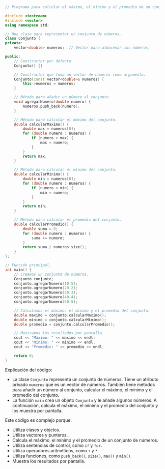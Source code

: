```c++
// Programa para calcular el máximo, el mínimo y el promedio de un conjunto de números.

#include <iostream>
#include <vector>
using namespace std;

// Una clase para representar un conjunto de números.
class Conjunto {
private:
    vector<double> numeros;  // Vector para almacenar los números.

public:
    // Constructor por defecto.
    Conjunto() {}

    // Constructor que toma un vector de números como argumento.
    Conjunto(const vector<double>& numeros) {
        this->numeros = numeros;
    }

    // Método para añadir un número al conjunto.
    void agregarNumero(double numero) {
        numeros.push_back(numero);
    }

    // Método para calcular el máximo del conjunto.
    double calcularMaximo() {
        double max = numeros[0];
        for (double numero : numeros) {
            if (numero > max) {
                max = numero;
            }
        }
        return max;
    }

    // Método para calcular el mínimo del conjunto.
    double calcularMinimo() {
        double min = numeros[0];
        for (double numero : numeros) {
            if (numero < min) {
                min = numero;
            }
        }
        return min;
    }

    // Método para calcular el promedio del conjunto.
    double calcularPromedio() {
        double suma = 0;
        for (double numero : numeros) {
            suma += numero;
        }
        return suma / numeros.size();
    }
};

// Función principal.
int main() {
    // Creamos un conjunto de números.
    Conjunto conjunto;
    conjunto.agregarNumero(10.5);
    conjunto.agregarNumero(20.2);
    conjunto.agregarNumero(30.3);
    conjunto.agregarNumero(40.4);
    conjunto.agregarNumero(50.5);

    // Calculamos el máximo, el mínimo y el promedio del conjunto.
    double maximo = conjunto.calcularMaximo();
    double minimo = conjunto.calcularMinimo();
    double promedio = conjunto.calcularPromedio();

    // Mostramos los resultados por pantalla.
    cout << "Máximo: " << maximo << endl;
    cout << "Mínimo: " << minimo << endl;
    cout << "Promedio: " << promedio << endl;

    return 0;
}
```

Explicación del código:

* La clase `Conjunto` representa un conjunto de números. Tiene un atributo privado `numeros` que es un vector de números. También tiene métodos para añadir un número al conjunto, calcular el máximo, el mínimo y el promedio del conjunto.
* La función `main` crea un objeto `Conjunto` y le añade algunos números. A continuación, calcula el máximo, el mínimo y el promedio del conjunto y los muestra por pantalla.

Este código es complejo porque:

* Utiliza clases y objetos.
* Utiliza vectores y punteros.
* Calcula el máximo, el mínimo y el promedio de un conjunto de números.
* Utiliza sentencias de control, como `if` y `for`.
* Utiliza operadores aritméticos, como `+` y `*`.
* Utiliza funciones, como `push_back()`, `size()`, `max()` y `min()`.
* Muestra los resultados por pantalla.